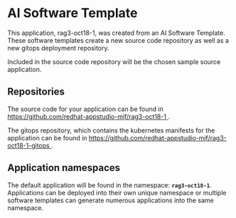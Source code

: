 # AI Software Template

This application, rag3-oct18-1, was created from an AI Software Template. These software templates create a new source code repository as well as a new gitops deployment repository.

Included in the source code repository will be the chosen sample source application.

## Repositories

The source code for your application can be found in [https://github.com/redhat-appstudio-mjf/rag3-oct18-1 ](https://github.com/redhat-appstudio-mjf/rag3-oct18-1 ).
 
The gitops repository, which contains the kubernetes manifests for the application can be found in 
[https://github.com/redhat-appstudio-mjf/rag3-oct18-1-gitops ](https://github.com/redhat-appstudio-mjf/rag3-oct18-1-gitops ). 

## Application namespaces 

The default application will be found in the namespace: **`rag3-oct18-1`**. Applications can be deployed into their own unique namespace or multiple software templates can generate numerous applications into the same namespace.